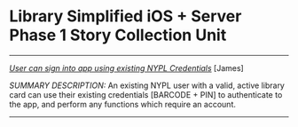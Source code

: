 # Library Simplified iOS + Server Phase 1 Story Collection Unit

***

*[User can sign into app using existing NYPL Credentials](https://app.asana.com/0/12956401148094/12956401148102)* [James]

_SUMMARY DESCRIPTION:_ An existing NYPL user with a valid, active library card can use their existing credentials [BARCODE + PIN] to authenticate to the app, and perform any functions which require an account. 


***
